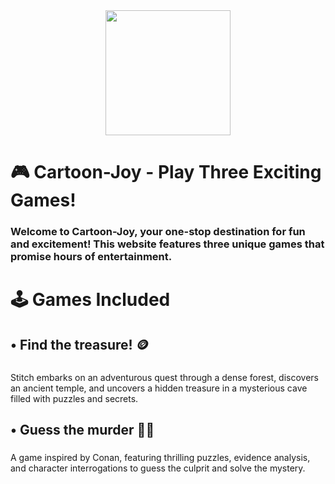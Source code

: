 <div align="center">
  <img height="200" src=""  />
</div>

###

<h1 align="left">🎮 Cartoon-Joy - Play Three Exciting Games!</h1>

###

<h3 align="left">Welcome to Cartoon-Joy, your one-stop destination for fun and excitement! This website features three unique games that promise hours of entertainment.</h3>

###

<h1 align="left">🕹️ Games Included</h1>

###

<h2 align="left">• Find the treasure! 🪙</h2>

###

<p align="left">Stitch embarks on an adventurous quest through a dense forest, discovers an ancient temple, and uncovers a hidden treasure in a mysterious cave filled with puzzles and secrets.</p>

###

<h2 align="left">• Guess the murder 🕵🏻</h2>

###

<p align="left">A game inspired by Conan, featuring thrilling puzzles, evidence analysis, and character interrogations to guess the culprit and solve the mystery.</p>

###
